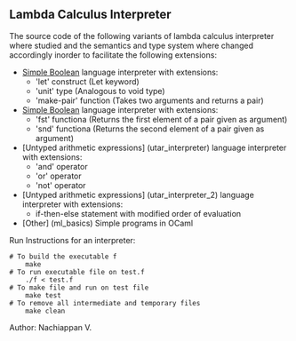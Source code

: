 Lambda Calculus Interpreter
---------------------------

The source code of the following variants of lambda calculus interpreter where studied and the semantics and type system where changed accordingly inorder to facilitate the following extensions:

- [Simple Boolean](simplebool) language interpreter with extensions:
	- 'let' construct (Let keyword)
	- 'unit' type (Analogous to void type)
	- 'make-pair' function (Takes two arguments and returns a pair)
- [Simple Boolean](simplebool_2) language interpreter with extensions:
	- 'fst' functiona (Returns the first element of a pair given as argument)
	- 'snd' functiona (Returns the second element of a pair given as argument)
- [Untyped arithmetic expressions] (utar_interpreter) language interpreter with extensions:
	- 'and' operator
	- 'or' operator
	- 'not' operator
- [Untyped arithmetic expressions] (utar_interpreter_2) language interpreter with extensions:
	- if-then-else statement with modified order of evaluation
- [Other] (ml_basics) Simple programs in OCaml

Run Instructions for an interpreter:

	# To build the executable f
		make
	# To run executable file on test.f
		./f < test.f
	# To make file and run on test file
		make test
	# To remove all intermediate and temporary files
		make clean

Author: Nachiappan V.
